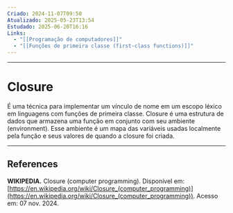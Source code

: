 ```yaml
---
Criado: 2024-11-07T09:50
Atualizado: 2025-05-23T13:54
Estudado: 2025-06-20T16:16
Links:
  - "[[Programação de computadores]]"
  - "[[Funções de primeira classe (first-class functions)]]"
---
```

---
# Closure

É uma técnica para implementar um vínculo de nome em um escopo léxico em linguagens com funções de primeira classe. Closure é uma estrutura de dados que armazena uma função em conjunto com seu ambiente (environment). Esse ambiente é um mapa das variáveis usadas localmente pela função e seus valores de quando a closure foi criada.

---
## References

**WIKIPEDIA.** Closure (computer programming). Disponível em: [https://en.wikipedia.org/wiki/Closure_(computer_programming)](https://en.wikipedia.org/wiki/Closure_(computer_programming)). Acesso em: 07 nov. 2024.